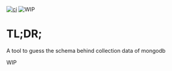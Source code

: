 [![ci](https://github.com/OkieOth/mongoschema/actions/workflows/test.yml/badge.svg)](https://github.com/OkieOth/mongoschema/actions/workflows/test.yml)
![WIP](https://img.shields.io/badge/work%20in%20progress-red)

# TL;DR;

A tool to guess the schema behind collection data of mongodb


WIP
